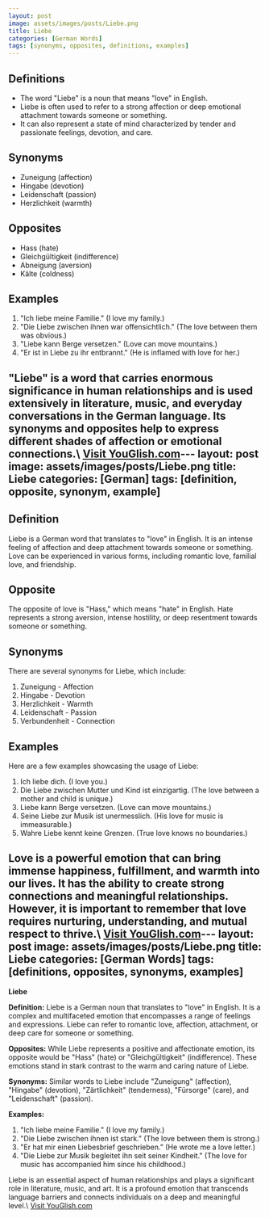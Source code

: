 ```yaml
---
layout: post
image: assets/images/posts/Liebe.png
title: Liebe
categories: [German Words]
tags: [synonyms, opposites, definitions, examples]
---
```


## Definitions

- The word "Liebe" is a noun that means "love" in English.
- Liebe is often used to refer to a strong affection or deep emotional attachment towards someone or something. 
- It can also represent a state of mind characterized by tender and passionate feelings, devotion, and care.

## Synonyms

- Zuneigung (affection)
- Hingabe (devotion)
- Leidenschaft (passion)
- Herzlichkeit (warmth)

## Opposites

- Hass (hate)
- Gleichgültigkeit (indifference)
- Abneigung (aversion)
- Kälte (coldness)

## Examples

1. "Ich liebe meine Familie." (I love my family.)
2. "Die Liebe zwischen ihnen war offensichtlich." (The love between them was obvious.)
3. "Liebe kann Berge versetzen." (Love can move mountains.)
4. "Er ist in Liebe zu ihr entbrannt." (He is inflamed with love for her.)

"Liebe" is a word that carries enormous significance in human relationships and is used extensively in literature, music, and everyday conversations in the German language. Its synonyms and opposites help to express different shades of affection or emotional connections.\ <a id="yg-widget-0" class="youglish-widget" data-query="Liebe" data-lang="german" data-components="8412" data-auto-start="0" data-bkg-color="theme_light" data-title="How%20to%20pronounce%20Liebe%20in%20German"  rel="nofollow" href="https://youglish.com">Visit YouGlish.com</a><script async src="https://youglish.com/public/emb/widget.js" charset="utf-8"></script>---
layout: post
image: assets/images/posts/Liebe.png
title: Liebe
categories: [German]
tags: [definition, opposite, synonym, example]
---

## Definition
Liebe is a German word that translates to "love" in English. It is an intense feeling of affection and deep attachment towards someone or something. Love can be experienced in various forms, including romantic love, familial love, and friendship.

## Opposite
The opposite of love is "Hass," which means "hate" in English. Hate represents a strong aversion, intense hostility, or deep resentment towards someone or something.

## Synonyms
There are several synonyms for Liebe, which include:

1. Zuneigung - Affection
2. Hingabe - Devotion
3. Herzlichkeit - Warmth
4. Leidenschaft - Passion
5. Verbundenheit - Connection

## Examples
Here are a few examples showcasing the usage of Liebe:

1. Ich liebe dich. (I love you.)
2. Die Liebe zwischen Mutter und Kind ist einzigartig. (The love between a mother and child is unique.)
3. Liebe kann Berge versetzen. (Love can move mountains.)
4. Seine Liebe zur Musik ist unermesslich. (His love for music is immeasurable.)
5. Wahre Liebe kennt keine Grenzen. (True love knows no boundaries.)

Love is a powerful emotion that can bring immense happiness, fulfillment, and warmth into our lives. It has the ability to create strong connections and meaningful relationships. However, it is important to remember that love requires nurturing, understanding, and mutual respect to thrive.\ <a id="yg-widget-0" class="youglish-widget" data-query="Liebe" data-lang="german" data-components="8412" data-auto-start="0" data-bkg-color="theme_light" data-title="How%20to%20pronounce%20Liebe%20in%20German"  rel="nofollow" href="https://youglish.com">Visit YouGlish.com</a><script async src="https://youglish.com/public/emb/widget.js" charset="utf-8"></script>---
layout: post
image: assets/images/posts/Liebe.png
title: Liebe
categories: [German Words]
tags: [definitions, opposites, synonyms, examples]
---

**Liebe**

**Definition:**
Liebe is a German noun that translates to "love" in English. It is a complex and multifaceted emotion that encompasses a range of feelings and expressions. Liebe can refer to romantic love, affection, attachment, or deep care for someone or something.

**Opposites:**
While Liebe represents a positive and affectionate emotion, its opposite would be "Hass" (hate) or "Gleichgültigkeit" (indifference). These emotions stand in stark contrast to the warm and caring nature of Liebe.

**Synonyms:**
Similar words to Liebe include "Zuneigung" (affection), "Hingabe" (devotion), "Zärtlichkeit" (tenderness), "Fürsorge" (care), and "Leidenschaft" (passion).

**Examples:**
1. "Ich liebe meine Familie." (I love my family.)
2. "Die Liebe zwischen ihnen ist stark." (The love between them is strong.)
3. "Er hat mir einen Liebesbrief geschrieben." (He wrote me a love letter.)
4. "Die Liebe zur Musik begleitet ihn seit seiner Kindheit." (The love for music has accompanied him since his childhood.)

Liebe is an essential aspect of human relationships and plays a significant role in literature, music, and art. It is a profound emotion that transcends language barriers and connects individuals on a deep and meaningful level.\ <a id="yg-widget-0" class="youglish-widget" data-query="Liebe" data-lang="german" data-components="8412" data-auto-start="0" data-bkg-color="theme_light" data-title="How%20to%20pronounce%20Liebe%20in%20German"  rel="nofollow" href="https://youglish.com">Visit YouGlish.com</a><script async src="https://youglish.com/public/emb/widget.js" charset="utf-8"></script>
